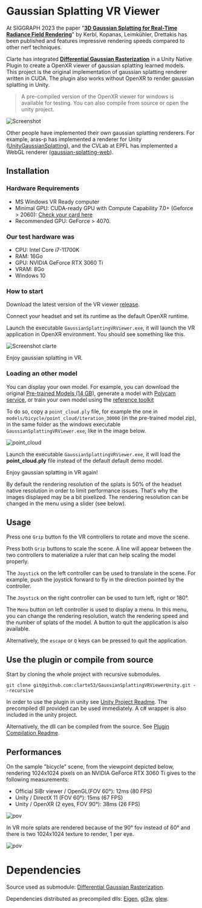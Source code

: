 # Gaussian Splatting VR Viewer

At SIGGRAPH 2023 the paper "[**3D Gaussian Splatting for Real-Time Radiance Field Rendering**](https://repo-sam.inria.fr/fungraph/3d-gaussian-splatting/)" by Kerbl, Kopanas, Leimkühler, Drettakis has been published and features impressive rendering speeds compared to other nerf techniques.

Clarte has integrated [**Differential Gaussian Rasterization**](https://github.com/graphdeco-inria/diff-gaussian-rasterization/tree/main) in a Unity Native Plugin to create a OpenXR viewer of gaussian splatting learned models. This project is the original implementation of gaussian splatting renderer written in CUDA. The plugin also works without OpenXR to render gaussian splatting in Unity.

> A pre-compiled version of the OpenXR viewer for windows is available for testing. You can also compile from source or open the unity project.

![Screenshot](/screenshot.png)

Other people have implemented their own gaussian splatting renderers. For example, aras-p has implemented a renderer for Unity ([UnityGaussianSplatting](https://github.com/aras-p/UnityGaussianSplatting)), and the CVLab at EPFL has implemented a WebGL renderer ([gaussian-splatting-web](https://github.com/cvlab-epfl/gaussian-splatting-web)).

## Installation

### Hardware Requirements

- MS Windows VR Ready computer
- Minimal GPU: CUDA-ready GPU with Compute Capability 7.0+ (Geforce > 2060): [Check your card here](https://developer.nvidia.com/cuda-gpus)
- Recommended GPU: GeForce > 4070.

### Our test hardware was
  - CPU: Intel Core i7-11700K
  - RAM: 16Go
  - GPU: NVIDIA GeForce RTX 3060 Ti
  - VRAM: 8Go
  - Windows 10

### How to start

Download the latest version of the VR viewer [release](https://github.com/clarte53/GaussianSplattingVRViewerUnity/releases).

Connect your headset and set its runtime as the default OpenXR runtime.

Launch the executable `GaussianSplattingVRViewer.exe`, it will launch the VR application in OpenXR environment. You should see something like this.

![Screenshot clarte](screen_default.png)

Enjoy gaussian splatting in VR.

### Loading an other model

You can display your own model. For example, you can download the original [Pre-trained Models (14 GB)](https://repo-sam.inria.fr/fungraph/3d-gaussian-splatting/datasets/pretrained/models.zip), generate a model with [Polycam service](https://poly.cam/gaussian-splatting/), or train your own model using the [reference toolkit](https://github.com/graphdeco-inria/gaussian-splatting)

To do so, copy a `point_cloud.ply` file, for example the one in `models/bicycle/point_cloud/iteration_30000` (in the pre-trained model zip), in the same folder as the windows executable `GaussianSplattingVRViewer.exe`, like in the image below.

![point_cloud](/point_cloud_ply.png)

Launch the executable `GaussianSplattingVRViewer.exe`, it will load the **point_cloud.ply** file instead of the default default demo model.

Enjoy gaussian splatting in VR again!

By default the rendering resolution of the splats is 50% of the headset native resolution in order to limit performance issues. That's why the images displayed may be a bit pixelized. The rendering resolution can be changed in the menu using a slider (see below).

## Usage

Press one `Grip` button fo the VR controllers to rotate and move the scene.

Press both `Grip` buttons to scale the scene. A line will appear between the two controllers to materialize a ruler that can help scaling the model properly.

The `Joystick` on the left controller can be used to translate in the scene. For example, push the joystick forward to fly in the direction pointed by the controller.

The `Joystick` on the right controller can be used to turn left, right or 180°.

The `Menu` button on left controller is used to display a menu. In this menu, you can change the rendering resolution, watch the rendering speed and the number of splats of the model. A button to quit the application is also available.

Alternatively, the `escape` or `Q` keys can be pressed to quit the application.

## Use the plugin or compile from source

Start by cloning the whole project with recursive submodules.

```
git clone git@github.com:clarte53/GaussianSplattingVRViewerUnity.git --recursive
```

In order to use the plugin in unity see [Unity Project Readme](/GaussianSplattingVRViewer/README.md). The precompiled dll provided can be used immediately. A c# wrapper is also included in the unity project.

Alternatively, the dll can be compiled from the source. See [Plugin Compilation Readme](/UnityPlugin/README.md).

## Performances

On the sample "bicycle" scene, from the viewpoint depicted below, rendering 1024x1024 pixels on an NVIDIA GeForce RTX 3060 Ti gives to the following measurements:
  - Official SiBr viewer / OpenGL(FOV 60°): 12ms (80 FPS)
  - Unity / DirectX 11 (FOV 60°): 15ms (67 FPS)
  - Unity / OpenXR (2 eyes, FOV 90°): 38ms (26 FPS)

![pov](performance_pov.png)

In VR more splats are rendered because of the 90° fov instead of 60° and there is two 1024x1024 texture to render, 1 per eye.

![pov](performance_vr.png)

# Dependencies

Source used as submodule: [Differential Gaussian Rasterization](https://github.com/graphdeco-inria/diff-gaussian-rasterization/tree/main).

Dependencies distributed as precompiled dlls: [Eigen](https://eigen.tuxfamily.org/index.php?title=Main_Page), [gl3w](https://github.com/skaslev/gl3w), [glew](https://glew.sourceforge.net/).
